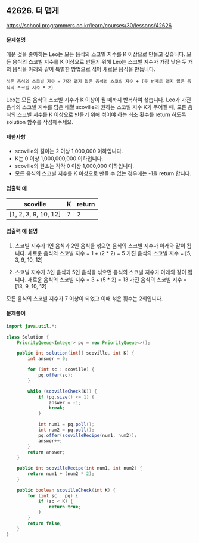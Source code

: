 ## 42626. 더 맵게

https://school.programmers.co.kr/learn/courses/30/lessons/42626

#### 문제설명

매운 것을 좋아하는 Leo는 모든 음식의 스코빌 지수를 K 이상으로 만들고 싶습니다. 모든 음식의 스코빌 지수를 K 이상으로 만들기 위해 Leo는 스코빌 지수가 가장 낮은 두 개의 음식을 아래와 같이 특별한 방법으로 섞어 새로운 음식을 만듭니다.
```
섞은 음식의 스코빌 지수 = 가장 맵지 않은 음식의 스코빌 지수 + (두 번째로 맵지 않은 음식의 스코빌 지수 * 2)
```
Leo는 모든 음식의 스코빌 지수가 K 이상이 될 때까지 반복하여 섞습니다.
Leo가 가진 음식의 스코빌 지수를 담은 배열 scoville과 원하는 스코빌 지수 K가 주어질 때, 모든 음식의 스코빌 지수를 K 이상으로 만들기 위해 섞어야 하는 최소 횟수를 return 하도록 solution 함수를 작성해주세요.

#### 제한사항

- scoville의 길이는 2 이상 1,000,000 이하입니다.
- K는 0 이상 1,000,000,000 이하입니다.
- scoville의 원소는 각각 0 이상 1,000,000 이하입니다.
- 모든 음식의 스코빌 지수를 K 이상으로 만들 수 없는 경우에는 -1을 return 합니다.

#### 입출력 예

| scoville         | K   | return |
| ----------------- |-----|-------|
| [1, 2, 3, 9, 10, 12]      | 7   | 2     |

#### 입출력 예 설명

1. 스코빌 지수가 1인 음식과 2인 음식을 섞으면 음식의 스코빌 지수가 아래와 같이 됩니다.
새로운 음식의 스코빌 지수 = 1 + (2 * 2) = 5
가진 음식의 스코빌 지수 = [5, 3, 9, 10, 12]

2. 스코빌 지수가 3인 음식과 5인 음식을 섞으면 음식의 스코빌 지수가 아래와 같이 됩니다.
새로운 음식의 스코빌 지수 = 3 + (5 * 2) = 13
가진 음식의 스코빌 지수 = [13, 9, 10, 12]

모든 음식의 스코빌 지수가 7 이상이 되었고 이때 섞은 횟수는 2회입니다.

#### 문제풀이

```java
import java.util.*;

class Solution {
    PriorityQueue<Integer> pq = new PriorityQueue<>();

    public int solution(int[] scoville, int K) {
        int answer = 0;

        for (int sc : scoville) {
            pq.offer(sc);
        }

        while (scovilleCheck(K)) {
            if (pq.size() <= 1) {
                answer = -1;
                break;
            }

            int num1 = pq.poll();
            int num2 = pq.poll();
            pq.offer(scovilleRecipe(num1, num2));
            answer++;
        }
        return answer;
    }

    public int scovilleRecipe(int num1, int num2) {
        return num1 + (num2 * 2);
    }

    public boolean scovilleCheck(int K) {
        for (int sc : pq) {
            if (sc < K) {
                return true;
            }
        }
        return false;
    }
}
```

